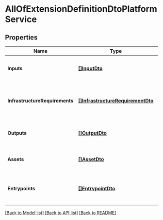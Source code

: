 # AllOfExtensionDefinitionDtoPlatformService

## Properties
Name | Type | Description | Notes
------------ | ------------- | ------------- | -------------
**Inputs** | [**[]InputDto**](InputDto.md) | List of inputs for the platform service. | [default to null]
**InfrastructureRequirements** | [**[]InfrastructureRequirementDto**](InfrastructureRequirementDto.md) | List of infrastructure requirements for the platform service. | [default to null]
**Outputs** | [**[]OutputDto**](OutputDto.md) | List of outputs for the platform service. | [default to null]
**Assets** | [**[]AssetDto**](AssetDto.md) | List of assets for the platform service. | [default to null]
**Entrypoints** | [**[]EntrypointDto**](EntrypointDto.md) | List of entrypoints for the platform service. | [default to null]

[[Back to Model list]](../README.md#documentation-for-models) [[Back to API list]](../README.md#documentation-for-api-endpoints) [[Back to README]](../README.md)

